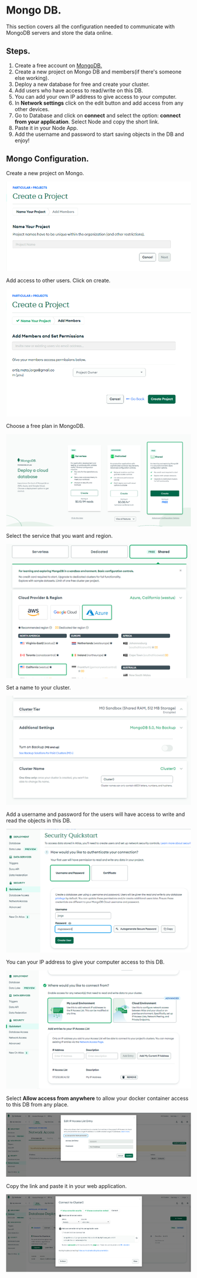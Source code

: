 # Mongo DB.

This section covers all the configuration needed to communicate with MongoDB servers and store the data online.

## Steps.

1. Create a free account on [MongoDB.](https://www.mongodb.com/)
2. Create a new project on Mongo DB and members(if there's someone else working).
3. Deploy a new database for free and create your cluster.
4. Add users who have access to read/write on this DB.
5. You can add your own IP address to give access to your computer.
6. In **Network settings** click on the edit button and add access from any other devices.
7. Go to Database and click on **connect** and select the option: **connect from your application**. Select Node and copy the short link.
8. Paste it in your Node App.
9. Add the username and password to start saving objects in the DB and enjoy!

## Mongo Configuration.

Create a new project on Mongo.

![](/images/01-mongo.png)

Add access to other users. Click on create.

![](/images/02-mongo.png)

Choose a free plan in MongoDB.

![](/images/03-mongo.png)

Select the service that you want and region.

![](/images/04-mongo.png)

Set a name to your cluster.

![](/images/05-mongo.png)

Add a username and password for the users will have access to write and read the objects in this DB.

![](/images/06-mongo.png)

You can your IP address to give your computer access to this DB.

![](/images/07-mongo.png)

Select **Allow access from anywhere** to allow your docker container access to this DB from any place.

![](/images/08-mongo.png)

Copy the link and paste it in your web application.

![](/images/09-mongo.png)
